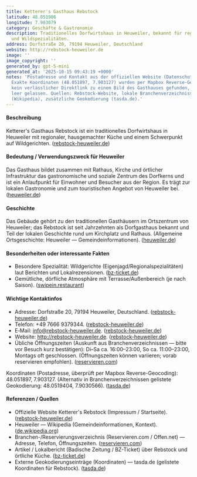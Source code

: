 ```yaml
---
title: Ketterer's Gasthaus Rebstock
latitude: 48.051906
longitude: 7.903079
category: Geschäfte & Gastronomie
description: Traditionelles Dorfwirtshaus in Heuweiler, bekannt für regionale Küche
  und Wildspezialitäten.
address: Dorfstraße 20, 79194 Heuweiler, Deutschland
website: http://rebstock-heuweiler.de
image: ''
image_copyright: ''
generated_by: gpt-5-mini
generated_at: '2025-10-15 09:43:19 +0000'
notes: 'Postadresse und Kontakt aus der offiziellen Website (Datenschutz/Impressum).
  Exakte Koordinaten (48.051897, 7.903127) wurden per Mapbox Reverse-Geocoding überprüft;
  kein verlässlicher Direktlink zu einem Bild des Gasthauses gefunden, daher Bildfeld
  leer gelassen. Quellen: Rebstock-Website, lokale Branchenverzeichnisse, Heuweiler
  (Wikipedia), zusätzliche Geokodierung (tasda.de).'
---
```

#### Beschreibung
Ketterer's Gasthaus Rebstock ist ein traditionelles Dorfwirtshaus in Heuweiler mit regionaler, hausgemachter Küche und einem Schwerpunkt auf Wildgerichten. ([rebstock-heuweiler.de](https://www.rebstock-heuweiler.de/?utm_source=openai))

#### Bedeutung / Verwendungszweck für Heuweiler
Das Gasthaus bildet zusammen mit Rathaus, Kirche und örtlicher Infrastruktur das gastronomische und soziale Zentrum des Dorfkerns und ist ein Anlaufpunkt für Einwohner und Besucher aus der Region. Es trägt zur lokalen Gastronomie und zum touristischen Angebot von Heuweiler bei. ([heuweiler.de](https://www.heuweiler.de/unsere-gemeinde/geschichte?utm_source=openai))

#### Geschichte
Das Gebäude gehört zu den traditionellen Gasthäusern im Ortszentrum von Heuweiler; das Rebstock ist seit Jahrzehnten als Dorfgasthaus bekannt und Teil der lokalen Geschichte rund um Kirchplatz und Rathaus. (Allgemeine Ortsgeschichte: Heuweiler — Gemeindeinformationen). ([heuweiler.de](https://www.heuweiler.de/unsere-gemeinde/geschichte?utm_source=openai))

#### Besonderheiten oder interessante Fakten
- Besondere Spezialität: Wildgerichte (Eigenjagd/Regionalspezialitäten) laut Berichten und Lokalrezensionen. ([bz-ticket.de](https://bz-ticket.de/ketterers-rebstock-heuweiler?utm_source=openai))  
- Gemütliche, dörfliche Atmosphäre mit Terrasse/Außenbereich (je nach Saison). ([swipein.restaurant](https://www.swipein.restaurant/de/restaurant/ketterers-rebstock-heuweiler-heuweiler-baden-wurt?utm_source=openai))

#### Wichtige Kontaktinfos
- Adresse: Dorfstraße 20, 79194 Heuweiler, Deutschland. ([rebstock-heuweiler.de](https://rebstock-heuweiler.de/datenschutz/?utm_source=openai))  
- Telefon: +49 7666 9379344. ([rebstock-heuweiler.de](https://rebstock-heuweiler.de/datenschutz/?utm_source=openai))  
- E‑Mail: info@rebstock-heuweiler.de. ([rebstock-heuweiler.de](https://rebstock-heuweiler.de/datenschutz/?utm_source=openai))  
- Website: http://rebstock-heuweiler.de. ([rebstock-heuweiler.de](https://www.rebstock-heuweiler.de/?utm_source=openai))  
- Übliche Öffnungszeiten (Auskunft aus Branchenverzeichnissen — bitte vor Besuch kurz bestätigen): Di–Sa ca. 16:00–23:00, So ca. 11:00–23:00, Montags oft geschlossen. (Öffnungszeiten können variieren; vorab reservieren empfohlen). ([reservieren.com](https://www.reservieren.com/gasthaus-rebstock-gaststaette-360668/?utm_source=openai))

Koordinaten (Postadresse, überprüft per Mapbox Reverse-Geocoding): 48.051897, 7.903127. (Alternativ in Branchenverzeichnissen gelistete Geokodierung: 48.0519404, 7.9030566). ([tasda.de](https://tasda.de/ketterers-rebstock-heuweiler/?utm_source=openai))

#### Referenzen / Quellen
- Offizielle Website Ketterer's Rebstock (Impressum / Startseite). ([rebstock-heuweiler.de](https://www.rebstock-heuweiler.de/?utm_source=openai))  
- Heuweiler — Wikipedia (Gemeindeinformationen, Kontext). ([de.wikipedia.org](https://de.wikipedia.org/wiki/Heuweiler?utm_source=openai))  
- Branchen-/Reservierungsverzeichnis (Reservieren.com / Offen.net) — Adresse, Telefon, Öffnungszeiten. ([reservieren.com](https://www.reservieren.com/gasthaus-rebstock-gaststaette-360668/?utm_source=openai))  
- Artikel / Lokalbericht (Badische Zeitung / BZ-Ticket) über Rebstock und örtliche Küche. ([bz-ticket.de](https://bz-ticket.de/ketterers-rebstock-heuweiler?utm_source=openai))  
- Externe Geokodierungseinträge (Koordinaten) — tasda.de (gelistete Koordinaten für Rebstock). ([tasda.de](https://tasda.de/ketterers-rebstock-heuweiler/?utm_source=openai))